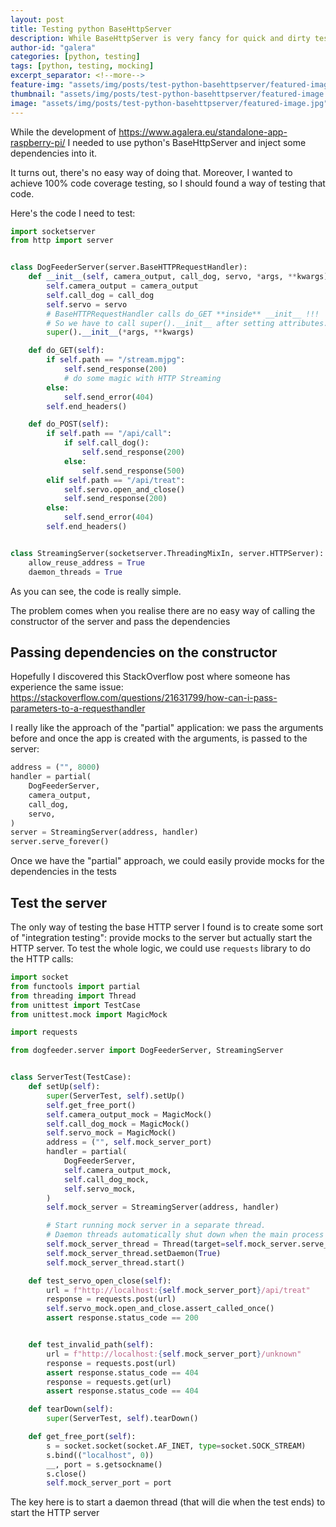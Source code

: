 ```yaml
---
layout: post
title: Testing python BaseHttpServer
description: While BaseHttpServer is very fancy for quick and dirty tests, it's not easy to do testing on it. Discover how do I manage to test BaseHttpServer and mock dependencies
author-id: "galera"
categories: [python, testing]
tags: [python, testing, mocking]
excerpt_separator: <!--more-->
feature-img: "assets/img/posts/test-python-basehttpserver/featured-image.jpg"
thumbnail: "assets/img/posts/test-python-basehttpserver/featured-image.jpg"
image: "assets/img/posts/test-python-basehttpserver/featured-image.jpg"
---
```

<p>While the development of <a href="https://www.agalera.eu/standalone-app-raspberry-pi">https://www.agalera.eu/standalone-app-raspberry-pi/</a> I needed to use python's BaseHttpServer and inject some dependencies into it.</p>

<p>It turns out, there's no easy way of doing that. Moreover, I wanted to achieve 100% code coverage testing, so I should found a way of testing that code.</p>

<p><!--more--></p>

Here's the code I need to test:

```python
import socketserver
from http import server


class DogFeederServer(server.BaseHTTPRequestHandler):
    def __init__(self, camera_output, call_dog, servo, *args, **kwargs):
        self.camera_output = camera_output
        self.call_dog = call_dog
        self.servo = servo
        # BaseHTTPRequestHandler calls do_GET **inside** __init__ !!!
        # So we have to call super().__init__ after setting attributes.
        super().__init__(*args, **kwargs)

    def do_GET(self):
        if self.path == "/stream.mjpg":
            self.send_response(200)
            # do some magic with HTTP Streaming
        else:
            self.send_error(404)
        self.end_headers()

    def do_POST(self):
        if self.path == "/api/call":
            if self.call_dog():
                self.send_response(200)
            else:
                self.send_response(500)
        elif self.path == "/api/treat":
            self.servo.open_and_close()
            self.send_response(200)
        else:
            self.send_error(404)
        self.end_headers()


class StreamingServer(socketserver.ThreadingMixIn, server.HTTPServer):
    allow_reuse_address = True
    daemon_threads = True

```
As you can see, the code is really simple.

The problem comes when you realise there are no easy way of calling the constructor of the server and pass the dependencies

## Passing dependencies on the constructor

Hopefully I discovered this StackOverflow post where someone has experience the same issue: <a href="https://stackoverflow.com/questions/21631799/how-can-i-pass-parameters-to-a-requesthandler">https://stackoverflow.com/questions/21631799/how-can-i-pass-parameters-to-a-requesthandler</a>

I really like the approach of the "partial" application: we pass the arguments before and once the app is created with the arguments, is passed to the server:

```python
address = ("", 8000)
handler = partial(
    DogFeederServer,
    camera_output,
    call_dog,
    servo,
)
server = StreamingServer(address, handler)
server.serve_forever()
```

Once we have the "partial" approach, we could easily provide mocks for the dependencies in the tests

## Test the server

The only way of testing the base HTTP server I found is to create some sort of "integration testing": provide mocks to the server but actually start the HTTP server. To test the whole logic, we could use `requests` library to do the HTTP calls:

```python
import socket
from functools import partial
from threading import Thread
from unittest import TestCase
from unittest.mock import MagicMock

import requests

from dogfeeder.server import DogFeederServer, StreamingServer


class ServerTest(TestCase):
    def setUp(self):
        super(ServerTest, self).setUp()
        self.get_free_port()
        self.camera_output_mock = MagicMock()
        self.call_dog_mock = MagicMock()
        self.servo_mock = MagicMock()
        address = ("", self.mock_server_port)
        handler = partial(
            DogFeederServer,
            self.camera_output_mock,
            self.call_dog_mock,
            self.servo_mock,
        )
        self.mock_server = StreamingServer(address, handler)

        # Start running mock server in a separate thread.
        # Daemon threads automatically shut down when the main process exits.
        self.mock_server_thread = Thread(target=self.mock_server.serve_forever)
        self.mock_server_thread.setDaemon(True)
        self.mock_server_thread.start()

    def test_servo_open_close(self):
        url = f"http://localhost:{self.mock_server_port}/api/treat"
        response = requests.post(url)
        self.servo_mock.open_and_close.assert_called_once()
        assert response.status_code == 200


    def test_invalid_path(self):
        url = f"http://localhost:{self.mock_server_port}/unknown"
        response = requests.post(url)
        assert response.status_code == 404
        response = requests.get(url)
        assert response.status_code == 404

    def tearDown(self):
        super(ServerTest, self).tearDown()

    def get_free_port(self):
        s = socket.socket(socket.AF_INET, type=socket.SOCK_STREAM)
        s.bind(("localhost", 0))
        __, port = s.getsockname()
        s.close()
        self.mock_server_port = port
```

The key here is to start a daemon thread (that will die when the test ends) to start the HTTP server